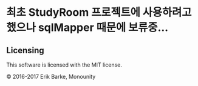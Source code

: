 # 최초 StudyRoom 프로젝트에 사용하려고 했으나 sqlMapper 때문에 보류중...

## Licensing

This software is licensed with the MIT license.

© 2016-2017 Erik Barke, Monounity
